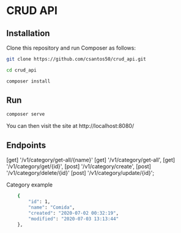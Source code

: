 # CRUD API

## Installation

Clone this repository and run Composer as follows:

```bash
git clone https://github.com/csantos50/crud_api.git

cd crud_api

composer install
```

## Run

```bash
composer serve
```
 You can then visit the site at http://localhost:8080/


## Endpoints

[get] '/v1/category/get-all/{name}'
[get] '/v1/category/get-all',
[get] '/v1/category/get/{id}',
[post] '/v1/category/create',
[post] '/v1/category/delete/{id}'
[post] '/v1/category/update/{id}';

Category example
```bash
    {
        "id": 1,
        "name": "Comida",
        "created": "2020-07-02 00:32:19",
        "modified": "2020-07-03 13:13:44"
    },
```